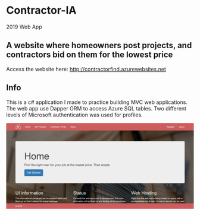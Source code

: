 # Contractor-IA
2019 Web App

## A website where homeowners post projects, and contractors bid on them for the lowest price

Access the website here:
<a href="http://contractorfind.azurewebsites.net"> http://contractorfind.azurewebsites.net <a/>

## Info
This is a c# application I made to practice building MVC web applications.
The web app use Dapper ORM to access Azure SQL tables.
Two different levels of Microsoft authentication was used for profiles.

![Website Screenshot](https://github.com/mattmorgan6/Contractor-IA/blob/master/ContractorFind/Content/Images/snipOfHomepage.JPG)
